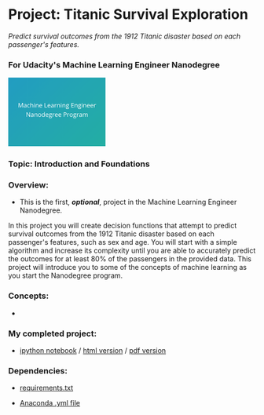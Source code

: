 # Project: Titanic Survival Exploration
*Predict survival outcomes from the 1912 Titanic disaster based on each passenger's features.*
### For Udacity's Machine Learning Engineer Nanodegree
<img src="https://github.com/jamesdellinger/machine_learning_nanodegree_titanic_practice_project/blob/master/mlndlogo.png" height="140">

### Topic: Introduction and Foundations

### Overview:

* This is the first, ***optional***, project in the Machine Learning Engineer Nanodegree.

In this project you will create decision functions that attempt to predict survival outcomes from the 1912 Titanic disaster based on each passenger's features, such as sex and age. You will start with a simple algorithm and increase its complexity until you are able to accurately predict the outcomes for at least 80% of the passengers in the provided data. This project will introduce you to some of the concepts of machine learning as you start the Nanodegree program.

### Concepts:

*

### My completed project:

* [ipython notebook](https://github.com/jamesdellinger/machine_learning_nanodegree_titanic_practice_project/blob/master/titanic_survival_exploration.ipynb) / [html version](http://htmlpreview.github.com/?https://github.com/jamesdellinger/machine_learning_nanodegree_titanic_practice_project/blob/master/report.html) / [pdf version](https://github.com/jamesdellinger/machine_learning_nanodegree_titanic_practice_project/blob/master/titanic_survival_exploration.pdf)

### Dependencies:

* [requirements.txt](https://github.com/jamesdellinger/machine_learning_nanodegree_titanic_practice_project/blob/master/requirements.txt)

* [Anaconda .yml file](https://github.com/jamesdellinger/machine_learning_nanodegree_titanic_practice_project/blob/master/titanic_practice_project.yml)
